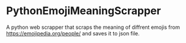 # PythonEmojiMeaningScrapper

A python web scrapper that scraps the meaning of diffrent emojis from https://emojipedia.org/people/ and saves it to json file.
